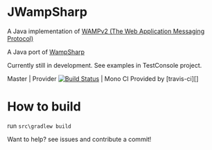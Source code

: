JWampSharp
==========

A Java implementation of [WAMPv2 (The Web Application Messaging Protocol)][WampLink]

A Java port of [WampSharp][WampSharpLink]

Currently still in development. See examples in TestConsole project.

Master | Provider
[![Build Status][MonoImgMaster]][MonoLinkMaster] | Mono CI Provided by [travis-ci][] 

[MonoImgMaster]:https://travis-ci.org/darkl/JWampSharp.png?branch=master
[MonoLinkMaster]:https://travis-ci.org/darkl/JWampSharp

[WampLink]:http://wamp.ws
[WampSharpLink]:https://github.com/darkl/WampSharp/

How to build
==========

run 
`src\gradlew build`


Want to help? see issues and contribute a commit!
